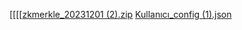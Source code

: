 [[[[[zkmerkle_20231201 (2).zip](https://github.com/zxramozx/zxramozx/files/14663343/zkmerkle_20231201.2.zip)
[Kullanıcı_config (1).json](https://github.com/zxramozx/zxramozx/files/14544590/user_config.1.json)


<!---
zxramozx/zxramozx bir ✨ özel depodur çünkü README.md (bu dosya) GitHub profilinizde yer almaktadır.
Değişikliklerinize bir göz atmak için önizleme bağlantısını tıklayabilirsiniz.
--->
